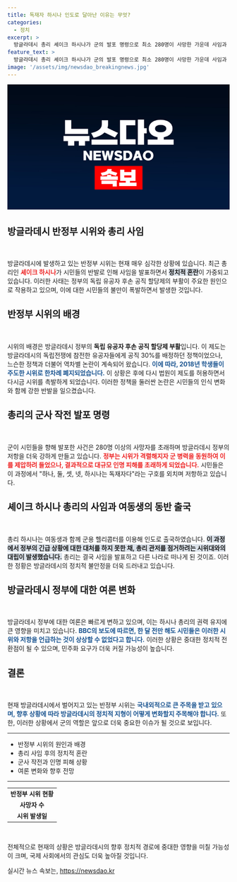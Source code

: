```yaml
---
title: 독재자 하시나 인도로 달아난 이유는 무엇?
categories:
  - 정치
excerpt: >
  방글라데시 총리 셰이크 하시나가 군의 발포 명령으로 최소 280명이 사망한 가운데 사임과 해외 도피를 발표했다. 반정부 시위는 청년 실업과 할당제 부활에 대한 반발로 격화되며, 총리 퇴진 요구가 확산되고 있다.
feature_text: >
  방글라데시 총리 셰이크 하시나가 군의 발포 명령으로 최소 280명이 사망한 가운데 사임과 해외 도피를 발표했다. 반정부 시위는 청년 실업과 할당제 부활에 대한 반발로 격화되며, 총리 퇴진 요구가 확산되고 있다.
image: '/assets/img/newsdao_breakingnews.jpg'
---
```


<p><img src="/assets/img/newsdao_breakingnews.jpg" alt="ontimetimes 속보" /></p>

<h2 data-ke-size="size26">방글라데시 반정부 시위와 총리 사임</h2>

<p data-ke-size="size16">&nbsp;</p>

<p>방글라데시에 발생하고 있는 반정부 시위는 현재 매우 심각한 상황에 있습니다. 최근 총리인 <b><span style="color: #ee2323;">셰이크 하시나</span></b>가 시민들의 반발로 인해 사임을 발표하면서 <b><span style="background-color: #21538527;">정치적 혼란</span></b>이 가중되고 있습니다. 이러한 사태는 정부의 독립 유공자 후손 공직 할당제의 부활이 주요한 원인으로 작용하고 있으며, 이에 대한 시민들의 불만이 폭발하면서 발생한 것입니다. </p>

<h2 data-ke-size="size26">반정부 시위의 배경</h2>

<p data-ke-size="size16">&nbsp;</p>

<p>시위의 배경은 방글라데시 정부의 <b>독립 유공자 후손 공직 할당제 부활</b>입니다. 이 제도는 방글라데시의 독립전쟁에 참전한 유공자들에게 공직 30%를 배정하던 정책이었으나, 느슨한 정책과 더불어 역차별 논란이 계속되어 왔습니다. <b><span style="color: #1a5490;">이에 따라, 2018년 학생들이 주도한 시위로 한차례 폐지되었습니다.</span></b> 이 상황은 후에 다시 법원이 제도를 허용하면서 다시금 시위를 촉발하게 되었습니다. 이러한 정책을 둘러싼 논란은 시민들의 인식 변화와 함께 강한 반발을 일으켰습니다.</p>

<h2 data-ke-size="size26">총리의 군사 작전 발포 명령</h2>

<p data-ke-size="size16">&nbsp;</p>

<p>군이 시민들을 향해 발포한 사건은 280명 이상의 사망자를 초래하며 방글라데시 정부의 저항을 더욱 강하게 만들고 있습니다. <b><span style="color: #ee2323;">정부는 시위가 격렬해지자 군 병력을 동원하여 이를 제압하려 들었으나, 결과적으로 대규모 인명 피해를 초래하게 되었습니다.</span></b> 시민들은 이 과정에서 "하나, 둘, 셋, 넷, 하시나는 독재자다"라는 구호를 외치며 저항하고 있습니다.</p>

<h2 data-ke-size="size26">셰이크 하시나 총리의 사임과 여동생의 동반 출국</h2>

<p data-ke-size="size16">&nbsp;</p>

<p>총리 하시나는 여동생과 함께 군용 헬리콥터를 이용해 인도로 출국하였습니다. <b><span style="background-color: #21538527;">이 과정에서 정부의 긴급 상황에 대한 대처를 하지 못한 채, 총리 관저를 점거하려는 시위대와의 대립이 발생했습니다.</span></b> 총리는 결국 사임을 발표하고 다른 나라로 떠나게 된 것이죠. 이러한 정황은 방글라데시의 정치적 불안정을 더욱 드러내고 있습니다.</p>

<h2 data-ke-size="size26">방글라데시 정부에 대한 여론 변화</h2>

<p data-ke-size="size16">&nbsp;</p>

<p>방글라데시 정부에 대한 여론은 빠르게 변하고 있으며, 이는 하시나 총리의 권력 유지에 큰 영향을 미치고 있습니다. <b><span style="color: #1a5490;">BBC의 보도에 따르면, 한 달 전만 해도 시민들은 이러한 시위와 저항을 언급하는 것이 상상할 수 없었다고 합니다.</span></b> 이러한 상황은 중대한 정치적 전환점이 될 수 있으며, 민주화 요구가 더욱 커질 가능성이 높습니다.</p>

<h2 data-ke-size="size26">결론</h2>

<p data-ke-size="size16">&nbsp;</p>

<p>현재 방글라데시에서 벌어지고 있는 반정부 시위는 <b><span style="color: #1a5490;">국내외적으로 큰 주목을 받고 있으며, 향후 상황에 따라 방글라데시의 정치적 지형이 어떻게 변화할지 주목해야 합니다.</span></b> 또한, 이러한 상황에서 군의 역할은 앞으로 더욱 중요한 이슈가 될 것으로 보입니다.</p>

<hr />

<ul>
  <li>반정부 시위의 원인과 배경</li>
  <li>총리 사임 후의 정치적 혼란</li>
  <li>군사 작전과 인명 피해 상황</li>
  <li>여론 변화와 향후 전망</li>
</ul>

<hr />

<table style="width: 100%;">
  <tr>
    <td style="text-align: center; height: 17px;"><b>반정부 시위 현황</b></td>
  </tr>
  <tr>
    <td style="text-align: center; height: 17px;"><b>사망자 수</b></td>
  </tr>
  <tr>
    <td style="text-align: center; height: 17px;"><b>시위 발생일</b></td>
  </tr>
</table>

<p data-ke-size="size16">&nbsp;</p> 

<p>전체적으로 현재의 상황은 방글라데시의 향후 정치적 경로에 중대한 영향을 미칠 가능성이 크며, 국제 사회에서의 관심도 더욱 높아질 것입니다.</p>
실시간 뉴스 속보는, <a href="https://newsdao.kr" rel="dofollow">https://newsdao.kr</a>


